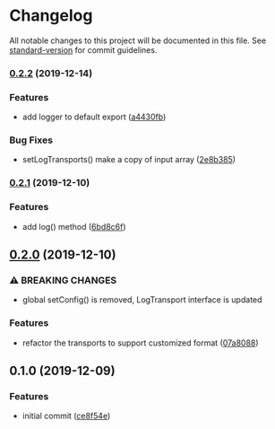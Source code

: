 # Changelog

All notable changes to this project will be documented in this file. See [standard-version](https://github.com/conventional-changelog/standard-version) for commit guidelines.

### [0.2.2](https://github.com/rocwind/kv-logger/compare/v0.2.1...v0.2.2) (2019-12-14)


### Features

* add logger to default export ([a4430fb](https://github.com/rocwind/kv-logger/commit/a4430fb2429b2f2b331056655588cef1e9014ba1))


### Bug Fixes

* setLogTransports() make a copy of input array ([2e8b385](https://github.com/rocwind/kv-logger/commit/2e8b385abacdc2d13eadf57f8f852d41c573580e))

### [0.2.1](https://github.com/rocwind/kv-logger/compare/v0.2.0...v0.2.1) (2019-12-10)


### Features

* add log() method ([6bd8c6f](https://github.com/rocwind/kv-logger/commit/6bd8c6f4b4c713ecbe5a4fce0696a449c1b50864))

## [0.2.0](https://github.com/rocwind/kv-logger/compare/v0.1.0...v0.2.0) (2019-12-10)


### ⚠ BREAKING CHANGES

* global setConfig() is removed, LogTransport interface is updated

### Features

* refactor the transports to support customized format ([07a8088](https://github.com/rocwind/kv-logger/commit/07a8088b51196d91ad2420c643050acd5cb4c64a))

## 0.1.0 (2019-12-09)


### Features

* initial commit ([ce8f54e](https://github.com/rocwind/kv-logger/commit/ce8f54e26607081151ebe2d732421c930854e250))
